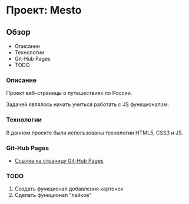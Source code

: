 # Проект: Mesto

## Обзор
* Описание
* Технологии
* Git-Hub Pages
* TODO
### **Описание**

Проект веб-страницы о путешествиях по России.

Задачей являлось начать учиться работать с JS функционалом.
### **Технологии**

В данном проекте были использованы технологии HTML5, CSS3 и JS.
### **Git-Hub Pages**

* [Ссылка на страницу Git-Hub Pages](https://skvorstieven.github.io/mesto/ "Russian Travel")

### **TODO**

1. Создать функционал добавления карточек
2. Сделать функционал "лайков"
